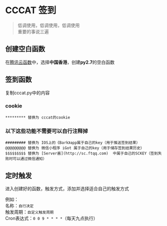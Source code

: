 # CCCAT 签到
> 低调使用，低调使用，低调使用  
> 重要的事说三遍

## 创建空白函数

在[腾讯云函数](https://console.cloud.tencent.com/scf/index/1)中，选择**中国香港**，创建**py2.7**的空白函数

## 签到函数
复制cccat.py中的内容  

### cookie
```
********* 替换为 cccat的cookie
```

### 以下这些功能不需要可以自行注释掉  
```
######### 替换为 IOS上的《Bark》app属于自己的key（用于推送签到结果）  
@@@@@@@@@ 替换为 微信小程序 iGot 属于自己的key（用于储存签到结果历史）  
$$$$$$$$$ 替换为 [Server酱](http://sc.ftqq.com)  中属于自己的SCKEY（签到失败时可以通过微信通知）  
```

## 定时触发
进入创建好的函数，触发方式，添加并选择适合自己的触发方式  

例如：  
名称：`自行决定`  
触发周期：`自定义触发周期`  
Cron表达式：`0 0 9 * * * *`（每天九点执行）
